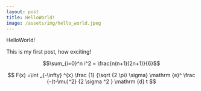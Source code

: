 ```yaml
---
layout: post
title: HelloWorld!
image: /assets/img/hello_world.jpeg
---
```

HelloWorld!

This is my first post, how exciting!

$$\sum_{i=0}^n i^2 = \frac{n(n+1)(2n+1)}{6}$$

$$ F(x) =\int _{-\infty} ^{x} \frac {1} {\sqrt {2 \pi} \sigma} \mathrm {e}^ \frac {-(t-\mu)^2} {2 \sigma ^2 } \mathrm {d} t $$
